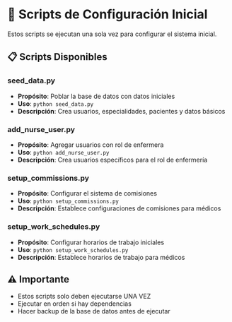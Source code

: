 # 🚀 Scripts de Configuración Inicial

Estos scripts se ejecutan una sola vez para configurar el sistema inicial.

## 📋 Scripts Disponibles

### **seed_data.py**
- **Propósito**: Poblar la base de datos con datos iniciales
- **Uso**: `python seed_data.py`
- **Descripción**: Crea usuarios, especialidades, pacientes y datos básicos

### **add_nurse_user.py**
- **Propósito**: Agregar usuarios con rol de enfermera
- **Uso**: `python add_nurse_user.py`
- **Descripción**: Crea usuarios específicos para el rol de enfermería

### **setup_commissions.py**
- **Propósito**: Configurar el sistema de comisiones
- **Uso**: `python setup_commissions.py`
- **Descripción**: Establece configuraciones de comisiones para médicos

### **setup_work_schedules.py**
- **Propósito**: Configurar horarios de trabajo iniciales
- **Uso**: `python setup_work_schedules.py`
- **Descripción**: Establece horarios de trabajo para médicos

## ⚠️ Importante

- Estos scripts solo deben ejecutarse UNA VEZ
- Ejecutar en orden si hay dependencias
- Hacer backup de la base de datos antes de ejecutar
